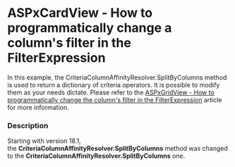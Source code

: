 # ASPxCardView - How to programmatically change a column's filter in the FilterExpression


In this example, the CriteriaColumnAffinityResolver.SplitByColumns method is used to return a dictionary of criteria operators. It is possible to modify them as your needs dictate. Please refer to the <a href="https://www.devexpress.com/Support/Center/Question/Details/KA18784">ASPxGridView - How to programmatically change the column's filter in the FilterExpression</a> article for more information.


<h3>Description</h3>

Starting with version 18.1, the&nbsp;<strong>CriteriaColumnAffinityResolver.SplitByColumns</strong>&nbsp;method was changed to the&nbsp;<strong>CriteriaColumnAffinityResolver.SplitByColumns</strong>&nbsp;one.

<br/>


